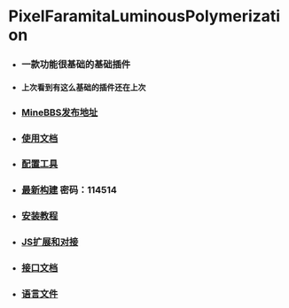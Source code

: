 # PixelFaramitaLuminousPolymerization
- ### 一款功能很基础的基础插件
- #### 上次看到有这么基础的插件还在上次
- ### [MineBBS发布地址](https://www.minebbs.com/resources/5400/)
 
- ### [使用文档](https://lazulikao.github.io/PixelFaramitaLuminousPolymerizationRes/)

- ### [配置工具](https://www.mcpf.live/)

- ### [最新构建](https://gxh.lanzoum.com/b03v3gxbi)  密码：114514

- ### [安装教程](wiki/InstallGuide.md)

- ### [JS扩展和对接](wiki/MagicJS.md)

- ### [接口文档](wiki/RemoteCall.md)

- ### [语言文件](lang)
